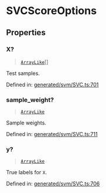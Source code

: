 # SVCScoreOptions

## Properties

### X?

> [`ArrayLike`](../types/ArrayLike.md)[]

Test samples.

Defined in:  [generated/svm/SVC.ts:701](https://github.com/transitive-bullshit/scikit-learn-ts/blob/b59c1ff/packages/sklearn/src/generated/svm/SVC.ts#L701)

### sample\_weight?

> [`ArrayLike`](../types/ArrayLike.md)

Sample weights.

Defined in:  [generated/svm/SVC.ts:711](https://github.com/transitive-bullshit/scikit-learn-ts/blob/b59c1ff/packages/sklearn/src/generated/svm/SVC.ts#L711)

### y?

> [`ArrayLike`](../types/ArrayLike.md)

True labels for `X`.

Defined in:  [generated/svm/SVC.ts:706](https://github.com/transitive-bullshit/scikit-learn-ts/blob/b59c1ff/packages/sklearn/src/generated/svm/SVC.ts#L706)
